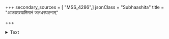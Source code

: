 +++
secondary_sources = [ "MSS_4286",]
jsonClass = "Subhaashita"
title = "आकाशश्यामिमानं जलधरघटनाम्"

+++

<details><summary>Text</summary>

आकाशश्यामिमानं जलधरघटनां वा दधानं सुधांशुं नूनं मन्ये प्रियास्यं शिरसि शिरसिजैराहितापूर्वशोभम्।  
यद्दृष्ट्वा हन्त हर्षं मनसि कलयसे ज्ञानशान्त्यादिभव्या- रामोर्वीजच्छिदायै निशिततरमसिं तं महान्तो ब्रुवन्ति॥
</details>
